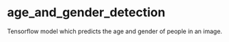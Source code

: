 # age_and_gender_detection
Tensorflow model which predicts the age and gender of people in an image.
